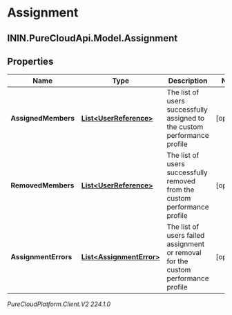 # Assignment

## ININ.PureCloudApi.Model.Assignment

## Properties

|Name | Type | Description | Notes|
|------------ | ------------- | ------------- | -------------|
| **AssignedMembers** | [**List&lt;UserReference&gt;**](UserReference) | The list of users successfully assigned to the custom performance profile | [optional] |
| **RemovedMembers** | [**List&lt;UserReference&gt;**](UserReference) | The list of users successfully removed from the custom performance profile | [optional] |
| **AssignmentErrors** | [**List&lt;AssignmentError&gt;**](AssignmentError) | The list of users failed assignment or removal for the custom performance profile | [optional] |



_PureCloudPlatform.Client.V2 224.1.0_
